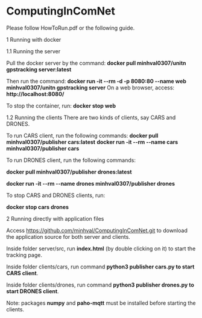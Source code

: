 # ComputingInComNet

Please follow HowToRun.pdf or the following guide.

1 Running with docker

1.1 Running the server

Pull the docker server by the command:
**docker pull minhval0307/unitn gpstracking server:latest**

Then run the command:
**docker run -it --rm -d -p 8080:80 --name web minhval0307/unitn gpstracking server**
On a web browser, access: **http://localhost:8080/**

To stop the container, run: **docker stop web**

1.2 Running the clients
There are two kinds of clients, say CARS and DRONES.

To run CARS client, run the following commands:
**docker pull minhval0307/publisher cars:latest**
**docker run -it --rm --name cars minhval0307/publisher cars**

To run DRONES client, run the following commands:

**docker pull minhval0307/publisher drones:latest**

**docker run -it --rm --name drones minhval0307/publisher drones**

To stop CARS and DRONES clients, run:

**docker stop cars drones**


2 Running directly with application files

Access https://github.com/minhval/ComputingInComNet.git to download the application source for both
server and clients.

Inside folder server/src, run **index.html** (by double clicking on it) to start the tracking page.

Inside folder clients/cars, run command **python3 publisher cars.py to start CARS client**.

Inside folder clients/drones, run command **python3 publisher drones.py to start DRONES client**.

Note: packages **numpy** and **paho-mqtt** must be installed before starting the clients.
